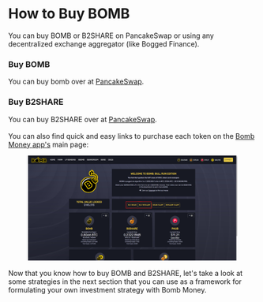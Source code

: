 # How to Buy BOMB

You can buy BOMB or B2SHARE on PancakeSwap or using any decentralized exchange aggregator (like Bogged Finance).

### Buy BOMB

You can buy bomb over at [PancakeSwap](https://pancakeswap.finance/swap?inputCurrency=0x7130d2A12B9BCbFAe4f2634d864A1Ee1Ce3Ead9c\&outputCurrency=0x522348779DCb2911539e76A1042aA922F9C47Ee3).

### Buy B2SHARE

You can buy B2SHARE over at [PancakeSwap](https://pancakeswap.finance/swap?outputCurrency=0x0DF73831C00B157bB0FeD3c06eB475F201B64a78).\
\
You can also find quick and easy links to purchase each token on the [Bomb Money app's](https://app.bomb.money/) main page:

<figure><img src="../../.gitbook/assets/image.png" alt=""><figcaption></figcaption></figure>

Now that you know how to buy BOMB and B2SHARE, let's take a look at some strategies in the next section that you can use as a framework for formulating your own investment strategy with Bomb Money.
